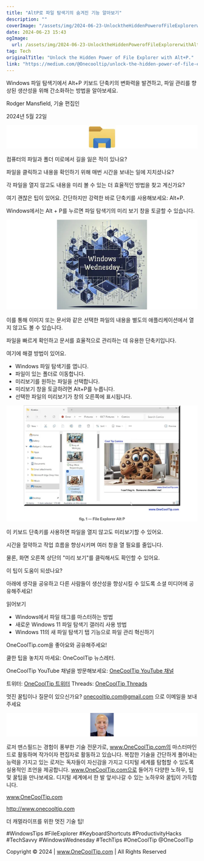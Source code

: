 ```yaml
---
title: "AltP로 파일 탐색기의 숨겨진 기능 알아보기"
description: ""
coverImage: "/assets/img/2024-06-23-UnlocktheHiddenPowerofFileExplorerwithAltP_0.png"
date: 2024-06-23 15:43
ogImage: 
  url: /assets/img/2024-06-23-UnlocktheHiddenPowerofFileExplorerwithAltP_0.png
tag: Tech
originalTitle: "Unlock the Hidden Power of File Explorer with Alt+P."
link: "https://medium.com/@Onecooltip/unlock-the-hidden-power-of-file-explorer-with-alt-p-b64a43559862"
---
```



Windows 파일 탐색기에서 Alt+P 키보드 단축키의 변화력을 발견하고, 파일 관리를 향상된 생산성을 위해 간소화하는 방법을 알아보세요.

Rodger Mansfield, 기술 편집인

2024년 5월 22일

![이미지](/assets/img/2024-06-23-UnlocktheHiddenPowerofFileExplorerwithAltP_0.png)

<div class="content-ad"></div>

컴퓨터의 파일과 폴더 미로에서 길을 잃은 적이 있나요?

파일을 클릭하고 내용을 확인하기 위해 매번 시간을 보내는 일에 지치셨나요?

각 파일을 열지 않고도 내용을 미리 볼 수 있는 더 효율적인 방법을 찾고 계신가요?

여기 괜찮은 팁이 있어요. 간단하지만 강력한 바로 단축키를 사용해보세요: Alt+P.

<div class="content-ad"></div>

Windows에서는 Alt + P를 누르면 파일 탐색기의 미리 보기 창을 토글할 수 있습니다.

![Alt + P](/assets/img/2024-06-23-UnlocktheHiddenPowerofFileExplorerwithAltP_1.png)

이를 통해 이미지 또는 문서와 같은 선택한 파일의 내용을 별도의 애플리케이션에서 열지 않고도 볼 수 있습니다.

파일을 빠르게 확인하고 문서를 효율적으로 관리하는 데 유용한 단축키입니다.

<div class="content-ad"></div>

여기에 해결 방법이 있어요.

- Windows 파일 탐색기를 엽니다.
- 파일이 있는 폴더로 이동합니다.
- 미리보기를 원하는 파일을 선택합니다.
- 미리보기 창을 토글하려면 Alt+P를 누릅니다.
- 선택한 파일의 미리보기가 창의 오른쪽에 표시됩니다.

![파일 탐색기에서 Alt+P로 숨겨진 기능을 확인하세요](/assets/img/2024-06-23-UnlocktheHiddenPowerofFileExplorerwithAltP_2.png)

이 키보드 단축키를 사용하면 파일을 열지 않고도 미리보기할 수 있어요.

<div class="content-ad"></div>

시간을 절약하고 작업 흐름을 향상시키며 여러 창을 열 필요를 줄입니다.

물론, 화면 오른쪽 상단의 "미리 보기"를 클릭해서도 확인할 수 있어요.

이 팁이 도움이 되셨나요?

아래에 생각을 공유하고 다른 사람들이 생산성을 향상시킬 수 있도록 소셜 미디어에 공유해주세요!

<div class="content-ad"></div>

읽어보기

- Windows에서 파일 태그를 마스터하는 방법
- 새로운 Windows 11 파일 탐색기 갤러리 사용 방법
- Windows 11의 새 파일 탐색기 탭 기능으로 파일 관리 혁신하기

OneCoolTip.com을 좋아요와 공유해주세요!

쿨한 팁을 놓치지 마세요: OneCoolTip 뉴스레터.

<div class="content-ad"></div>

OneCoolTip YouTube 채널을 방문해보세요: [OneCoolTip YouTube 채널](https://www.youtube.com/@onecooltip)

트위터: [OneCoolTip 트위터](https://twitter.com/OneCoolTip) Threads: [OneCoolTip Threads](https://www.threads.net/@onecooltip)

멋진 꿀팁이나 질문이 있으신가요? onecooltip.com@gmail.com 으로 이메일을 보내주세요

![파일 탐색기의 숨겨진 기능 해제하기](/assets/img/2024-06-23-UnlocktheHiddenPowerofFileExplorerwithAltP_3.png)

<div class="content-ad"></div>

로저 맨스필드는 경험이 풍부한 기술 전문가로, www.OneCoolTip.com의 마스터마인드로 활동하며 작가이자 편집자로 활동하고 있습니다. 복잡한 기술을 간단하게 풀어내는 능력을 가지고 있는 로저는 독자들이 자신감을 가지고 디지털 세계를 탐험할 수 있도록 실용적인 조언을 제공합니다. www.OneCoolTip.com으로 들어가 다양한 노하우, 팁 및 꿀팁을 만나보세요. 디지털 세계에서 한 발 앞서나갈 수 있는 노하우와 꿀팁이 가득합니다.

www.OneCoolTip.com

http://www.onecooltip.com

더 캐멀라이프를 위한 멋진 기술 팁!

<div class="content-ad"></div>

#WindowsTips #FileExplorer #KeyboardShortcuts #ProductivityHacks #TechSavvy #WindowsWednesday #TechTips #OneCoolTip @OneCoolTip

Copyright © 2024 | www.OneCoolTip.com | All Rights Reserved